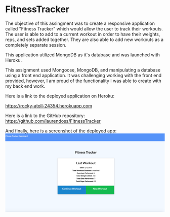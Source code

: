 # FitnessTracker

The objective of this assingment was to create a responsive application called "Fitness Tracker" which would allow the user to 
track their workouts. The user is able to add to a current workout in order to have their weights, reps, and sets added together. They are also able to add new workouts as a completely separate session. 

This application utilized MongoDB as it's database and was launched with Heroku. 

This assignment used Mongoose, MongoDB, and manipulating a database using a front end application. It was challenging working
with the front end provided, however, I am proud of the functionality I was able to create with my back end work. 

Here is a link to the deployed application on Heroku: 

https://rocky-atoll-24354.herokuapp.com


Here is a link to the GitHub repository: 
https://github.com/laurendoss/FitnessTracker



And finally, here is a screenshot of the deployed app: 
![](./public/assets/screenshot.png)